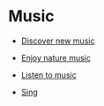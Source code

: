 # Music


 - [Discover new music](../Discover%20new%20music/index.md)
    
 - [Enjoy nature music](../Enjoy%20nature%20music/index.md)
    
 - [Listen to music](../Listen%20to%20music/index.md)
    
 - [Sing](../Sing/index.md)
    
